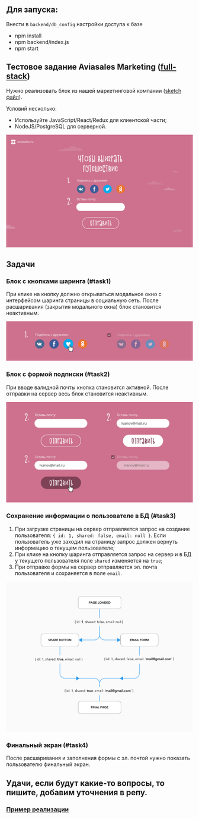 ## Для запуска: 

Внести в `backend/db_config` настройки доступа к базе

- npm install
- npm backend/index.js
- npm start


## Тестовое задание Aviasales Marketing ([full-stack](https://aviasales.recruitee.com/o/fullstack-developer))

Нужно реализовать блок из нашей маркетинговой компании ([sketch файл](design.sketch)).

Условий несколько:
- Используйте JavaScript/React/Redux для клиентской части;
- NodeJS/PostgreSQL для серверной.

![](preview.png?raw=true "")

## Задачи
### Блок с кнопками шаринга (#task1)
При клике на кнопку должно открываться модальное окно с интерфейсом шаринга страницы в социальную сеть. После расшаривания (закрытия модального окна) блок становится неактивным.

![](share.png?raw=true "")

### Блок с формой подписки (#task2)
При вводе валидной почты кнопка становится активной. После отправки на сервер весь блок становится неактивным.

![](email.png?raw=true "")

### Сохранение информации о пользователе в БД (#task3)
1. При загрузке страницы на сервер отправляется запрос на создание пользователя: `{ id: 1, shared: false, email: null }`. Если пользователь уже заходил на страницу запрос должен вернуть информацию о текущем пользователе;
2. При клике на кнопку шаринга отправляется запрос на сервер и в БД у текущего пользователя поле `shared` изменяется на `true`;
3. При отправке формы на сервер отправляется эл. почта пользователя и сохраняется в поле `email`.

![](scheme.png?raw=true "")

### Финальный экран (#task4)
После расшаривания и заполнения формы с эл. почтой нужно показать пользователю финальный экран.

## Удачи, если будут какие-то вопросы, то пишите, добавим уточнения в репу.

### [Пример реализации](https://kandidat.aviasales.ru)
